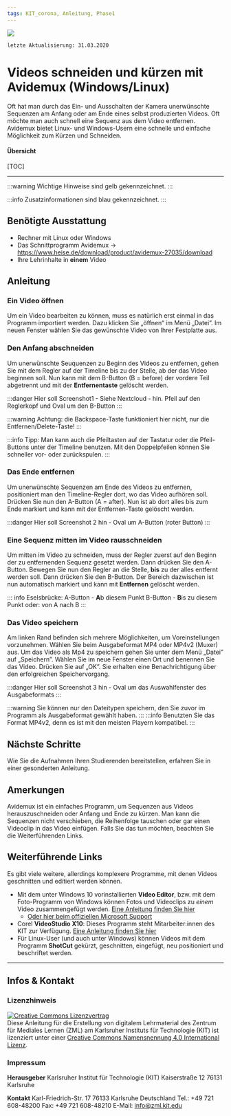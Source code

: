 ```yaml
---
tags: KIT_corona, Anleitung, Phase1
---
```

![](https://i.imgur.com/eAg9Fgb.png)

```
letzte Aktualisierung: 31.03.2020
```
# Videos schneiden und kürzen mit Avidemux (Windows/Linux)
Oft hat man durch das Ein- und Ausschalten der Kamera unerwünschte Sequenzen am Anfang oder am Ende eines selbst produzierten Videos. Oft möchte man auch schnell eine Sequenz aus dem Video entfernen. Avidemux bietet Linux- und Windows-Usern eine schnelle und einfache Möglichkeit zum Kürzen und Schneiden.


#### Übersicht
[TOC]

---

:::warning
Wichtige Hinweise sind gelb gekennzeichnet.
:::

:::info
Zusatzinformationen sind blau gekennzeichnet.
:::

## Benötigte Ausstattung
* Rechner mit Linux oder Windows
* Das Schnittprogramm Avidemux -> https://www.heise.de/download/product/avidemux-27035/download
* Ihre Lehrinhalte in **einem** Video

## Anleitung
### Ein Video öffnen
Um ein Video bearbeiten zu können, muss es natürlich erst einmal in das Programm importiert werden.
Dazu klicken Sie „öffnen“ im Menü „Datei”. Im neuen Fenster wählen Sie das gewünschte Video von Ihrer Festplatte aus.

### Den Anfang abschneiden
Um unerwünschte Seuquenzen zu Beginn des Videos zu entfernen, gehen Sie mit dem Regler auf der Timeline bis zu der Stelle, ab der das Video beginnen soll.
Nun kann mit dem B-Button (B = before) der vordere Teil abgetrennt und mit der **Entfernentaste** gelöscht werden.

:::danger
Hier soll Screenshot1 - Siehe Nextcloud - hin. Pfeil auf den Reglerkopf und Oval um den B-Button
:::

:::warning
Achtung: die Backspace-Taste funktioniert hier nicht, nur die Entfernen/Delete-Taste!
:::

:::info
Tipp: Man kann auch die Pfeiltasten auf der Tastatur oder die Pfeil-Buttons unter der Timeline benutzen. Mit den Doppelpfeilen können Sie schneller vor- oder zurückspulen.
:::


### Das Ende entfernen
Um unerwünschte Sequenzen am Ende des Videos zu entfernen, positioniert man den Timeline-Regler dort, wo das Video aufhören soll.
Drücken Sie nun den A-Button (A = after). Nun ist ab dort alles bis zum Ende markiert und kann mit der Entfernen-Taste gelöscht werden.

:::danger
Hier soll Screenshot 2 hin - Oval um A-Button (roter Button)
:::

### Eine Sequenz mitten im Video rausschneiden
Um mitten im Video zu schneiden, muss der Regler zuerst auf den Beginn der zu entfernenden Sequenz gesetzt werden.
Dann drücken Sie den A-Button.
Bewegen Sie nun den Regler an die Stelle, **bis** zu der alles entfernt werden soll.
Dann drücken Sie den B-Button.
Der Bereich dazwischen ist nun automatisch markiert und kann mit **Entfernen** gelöscht werden.

::: info 
Eselsbrücke: 
A-Button - **A**b diesem Punkt
B-Button - **B**is zu diesem Punkt
oder: von A nach B
:::

### Das Video speichern
Am linken Rand befinden sich mehrere Möglichkeiten, um Voreinstellungen vorzunehmen. Wählen Sie beim Ausgabeformat  MP4 oder MP4v2 (Muxer) aus.
Um das Video als Mp4 zu speichern gehen Sie unter dem Menü „Datei” auf „Speichern”.
Wählen Sie im neue Fenster einen Ort und benennen Sie das Video. Drücken Sie auf „OK”. Sie erhalten eine Benachrichtigung über den erfolgreichen Speichervorgang.

:::danger
Hier soll Screenshot 3 hin - Oval um das Auswahlfenster des Ausgabeformats
:::

:::warning
Sie können nur den Dateitypen speichern, den Sie zuvor im Programm als Ausgabeformat gewählt haben.
:::
:::info
Benutzten Sie das Format MP4v2, denn es ist mit den meisten Playern kompatibel.
:::


## Nächste Schritte
Wie Sie die Aufnahmen Ihren Studierenden bereitstellen, erfahren Sie in einer gesonderten Anleitung.


## Amerkungen
Avidemux ist ein einfaches Programm, um Sequenzen aus Videos herauszuschneiden oder Anfang und Ende zu kürzen. Man kann die Sequenzen nicht verschieben, die Reihenfolge tauschen oder gar einen Videoclip in das Video einfügen.
Falls Sie das tun möchten, beachten Sie die Weiterführenden Links.

## Weiterführende Links
Es gibt viele weitere, allerdings komplexere Programme, mit denen Videos geschnitten und editiert werden können.
* Mit dem unter Windows 10 vorinstallierten **Video Editor**, bzw. mit dem Foto-Programm von Windows können Fotos und Videoclips zu _einem_ Video zusammengefügt werden. [Eine Anleitung finden Sie hier](https://www.youtube.com/watch?v=XEyn2NYVZqw&feature=youtu.be)
    * [Oder hier beim offiziellen Microsoft Support]( https://support.microsoft.com/en-us/help/22877/windows-10-photos)
* Corel **VideoStudio X10**: Dieses Programm steht Mitarbeiter:innen des KIT zur Verfügung. [Eine Anleitung finden Sie hier](https://learn.corel.com/video-tutorials/videostudio-pro-tutorials/videostudio-x10-tutorials/)
* Für Linux-User (und auch unter Windows) können Videos mit dem Programm **ShotCut** gekürzt, geschnitten, eingefügt, neu positioniert und beschriftet werden.

---
## Infos & Kontakt

### Lizenzhinweis
<a rel="license" href="http://creativecommons.org/licenses/by/4.0/"><img alt="Creative Commons Lizenzvertrag" style="border-width:0" src="https://i.creativecommons.org/l/by/4.0/88x31.png" /></a><br /><span xmlns:dct="http://purl.org/dc/terms/" property="dct:title">Diese Anleitung für die Erstellung von digitalem Lehrmaterial</span> des <span xmlns:cc="http://creativecommons.org/ns#" property="cc:attributionName">Zentrum für Mediales Lernen (ZML) am Karlsruher Instituts für Technologie (KIT)</span> ist lizenziert unter einer <a rel="license" href="http://creativecommons.org/licenses/by/4.0/">Creative Commons Namensnennung 4.0 International Lizenz</a>.

### Impressum

**Herausgeber**
Karlsruher Institut für Technologie (KIT)
Kaiserstraße 12
76131 Karlsruhe

**Kontakt**
Karl-Friedrich-Str. 17
76133 Karlsruhe
Deutschland
Tel.: +49 721 608-48200
Fax: +49 721 608-48210
E-Mail: info@zml.kit.edu
